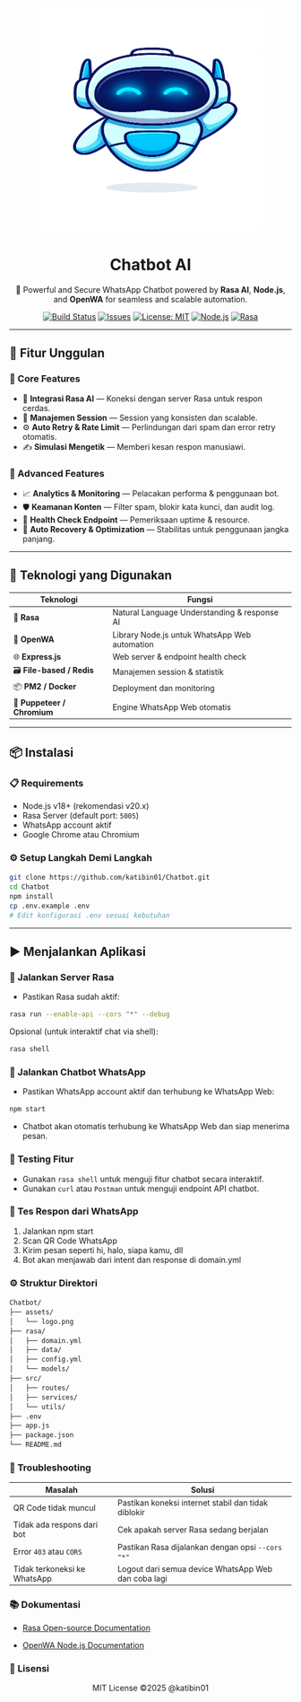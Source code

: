 <p align="center">
  <img src="https://raw.githubusercontent.com/katibin01/Chatbot/main/assets/logo.png" width="400" height="400" alt="Chatbot WhatsApp AI Logo" />
</p>

<h1 align="center">Chatbot AI</h1>

<p align="center">
  🤖 Powerful and Secure WhatsApp Chatbot powered by <strong>Rasa AI</strong>, <strong>Node.js</strong>, and <strong>OpenWA</strong> for seamless and scalable automation.
</p>

<p align="center">
  <a href="https://github.com/katibin01/Chatbot/actions"><img alt="Build Status" src="https://img.shields.io/github/actions/workflow/status/katibin01/Chatbot/main.yml"></a>
  <a href="https://github.com/katibin01/Chatbot/issues"><img alt="Issues" src="https://img.shields.io/github/issues/katibin01/Chatbot"></a>
  <a href="LICENSE"><img alt="License: MIT" src="https://img.shields.io/github/license/katibin01/Chatbot"></a>
  <a href="#"><img alt="Node.js" src="https://img.shields.io/badge/Node.js-18.x-green?logo=node.js"></a>
  <a href="#"><img alt="Rasa" src="https://img.shields.io/badge/Rasa-3.x-blue?logo=rasa"></a>
</p>

---

## 🚀 Fitur Unggulan

### 🔹 Core Features
- 🤖 **Integrasi Rasa AI** — Koneksi dengan server Rasa untuk respon cerdas.
- 🧠 **Manajemen Session** — Session yang konsisten dan scalable.
- ⚙️ **Auto Retry & Rate Limit** — Perlindungan dari spam dan error retry otomatis.
- ✍️ **Simulasi Mengetik** — Memberi kesan respon manusiawi.

### 🔸 Advanced Features
- 📈 **Analytics & Monitoring** — Pelacakan performa & penggunaan bot.
- 🛡️ **Keamanan Konten** — Filter spam, blokir kata kunci, dan audit log.
- 🏥 **Health Check Endpoint** — Pemeriksaan uptime & resource.
- 🔁 **Auto Recovery & Optimization** — Stabilitas untuk penggunaan jangka panjang.

---

## 🧰 Teknologi yang Digunakan

| Teknologi | Fungsi |
|----------|--------|
| 🧠 **Rasa** | Natural Language Understanding & response AI |
| 💬 **OpenWA** | Library Node.js untuk WhatsApp Web automation |
| 🌐 **Express.js** | Web server & endpoint health check |
| 🗃️ **File-based / Redis** | Manajemen session & statistik |
| 📦 **PM2 / Docker** | Deployment dan monitoring |
| 📝 **Puppeteer / Chromium** | Engine WhatsApp Web otomatis |

---

## 📦 Instalasi

### 📋 Requirements
- Node.js v18+ (rekomendasi v20.x)
- Rasa Server (default port: `5005`)
- WhatsApp account aktif
- Google Chrome atau Chromium

### ⚙️ Setup Langkah Demi Langkah
```bash
git clone https://github.com/katibin01/Chatbot.git
cd Chatbot
npm install
cp .env.example .env
# Edit konfigurasi .env sesuai kebutuhan
```

---

## ▶️ Menjalankan Aplikasi

### 🔌 Jalankan Server Rasa
- Pastikan Rasa sudah aktif:
```bash
rasa run --enable-api --cors "*" --debug
```
Opsional (untuk interaktif chat via shell):
```bash
rasa shell
```

### 📱 Jalankan Chatbot WhatsApp
- Pastikan WhatsApp account aktif dan terhubung ke WhatsApp Web:
```bash
npm start
```
- Chatbot akan otomatis terhubung ke WhatsApp Web dan siap menerima pesan.

### 🧪 Testing Fitur
- Gunakan `rasa shell` untuk menguji fitur chatbot secara interaktif.
- Gunakan `curl` atau `Postman` untuk menguji endpoint API chatbot.

### 💬 Tes Respon dari WhatsApp
1. Jalankan npm start
2. Scan QR Code WhatsApp
3. Kirim pesan seperti hi, halo, siapa kamu, dll
4. Bot akan menjawab dari intent dan response di domain.yml

### ⚙️ Struktur Direktori
```bash
Chatbot/
├── assets/
│   └── logo.png
├── rasa/
│   ├── domain.yml
│   ├── data/
│   ├── config.yml
│   └── models/
├── src/
│   ├── routes/
│   ├── services/
│   └── utils/
├── .env
├── app.js
├── package.json
└── README.md
```

### 🚧 Troubleshooting

| Masalah                           | Solusi                                                 |
| --------------------------------- | ------------------------------------------------------ |
| QR Code tidak muncul              | Pastikan koneksi internet stabil dan tidak diblokir    |
| Tidak ada respons dari bot        | Cek apakah server Rasa sedang berjalan                 |
| Error `403` atau `CORS`           | Pastikan Rasa dijalankan dengan opsi `--cors "*"`      |
| Tidak terkoneksi ke WhatsApp      | Logout dari semua device WhatsApp Web dan coba lagi    |

### 📚 Dokumentasi
- [Rasa Open-source Documentation](https://rasa.com/docs/rasa/)
<!-- - [WhatsApp Web API Documentation](https://developers.facebook.com/docs/whatsapp/api/) -->
- [OpenWA Node.js Documentation](https://docs.openwa.dev/)


### 📜 Lisensi
<p align="center">MIT License ©2025 @katibin01</p>